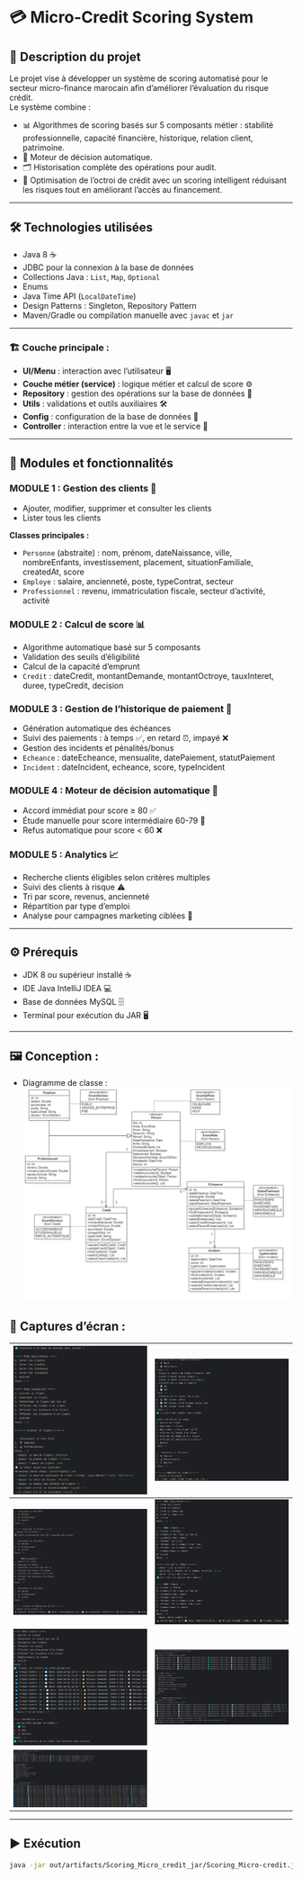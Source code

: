 # 💳 Micro-Credit Scoring System

## 📖 Description du projet
Le projet vise à développer un système de scoring automatisé pour le secteur micro-finance marocain afin d’améliorer l’évaluation du risque crédit.  
Le système combine :

- 📊 Algorithmes de scoring basés sur 5 composants métier : stabilité professionnelle, capacité financière, historique, relation client, patrimoine.
- 🤖 Moteur de décision automatique.
- 🗂️ Historisation complète des opérations pour audit.
- 🎯 Optimisation de l’octroi de crédit avec un scoring intelligent réduisant les risques tout en améliorant l’accès au financement.

---

## 🛠️ Technologies utilisées

- Java 8 ☕
- JDBC pour la connexion à la base de données
- Collections Java : `List`, `Map`, `Optional`
- Enums
- Java Time API (`LocalDateTime`)
- Design Patterns : Singleton, Repository Pattern
- Maven/Gradle ou compilation manuelle avec `javac` et `jar`

---

### 🏗️ Couche principale :
- **UI/Menu** : interaction avec l’utilisateur 🖥️
- **Couche métier (service)** : logique métier et calcul de score ⚙️
- **Repository** : gestion des opérations sur la base de données 💾
- **Utils** : validations et outils auxiliaires 🛠️
- **Config** : configuration de la base de données 🔧
- **Controller** : interaction entre la vue et le service 🔄

---

## 📌 Modules et fonctionnalités

### MODULE 1 : Gestion des clients 👥
- Ajouter, modifier, supprimer et consulter les clients
- Lister tous les clients

**Classes principales :**
- `Personne` (abstraite) : nom, prénom, dateNaissance, ville, nombreEnfants, investissement, placement, situationFamiliale, createdAt, score
- `Employe` : salaire, ancienneté, poste, typeContrat, secteur
- `Professionnel` : revenu, immatriculation fiscale, secteur d’activité, activité

### MODULE 2 : Calcul de score 📊
- Algorithme automatique basé sur 5 composants
- Validation des seuils d’éligibilité
- Calcul de la capacité d’emprunt
- `Credit` : dateCredit, montantDemande, montantOctroye, tauxInteret, duree, typeCredit, decision

### MODULE 3 : Gestion de l’historique de paiement 🧾
- Génération automatique des échéances
- Suivi des paiements : à temps ✅, en retard ⏰, impayé ❌
- Gestion des incidents et pénalités/bonus
- `Echeance` : dateEcheance, mensualite, datePaiement, statutPaiement
- `Incident` : dateIncident, echeance, score, typeIncident

### MODULE 4 : Moteur de décision automatique 🤖
- Accord immédiat pour score ≥ 80 ✅
- Étude manuelle pour score intermédiaire 60-79 📝
- Refus automatique pour score < 60 ❌

### MODULE 5 : Analytics 📈
- Recherche clients éligibles selon critères multiples
- Suivi des clients à risque ⚠️
- Tri par score, revenus, ancienneté
- Répartition par type d’emploi
- Analyse pour campagnes marketing ciblées 💌

---

## ⚙️ Prérequis

- JDK 8 ou supérieur installé ☕
- IDE Java IntelliJ IDEA 💻
- Base de données MySQL 🗄️
- Terminal pour exécution du JAR 🖥️

---

## 🖼️ Conception :
- Diagramme de classe :
  ![Diagrame de class](uml/diagrammClass/DiagClass%20(Micro-credit).jpg)

## 📸 Captures d’écran :
| ![Captur1](CapturesEcran/img_1.png)              | ![Captur2](CapturesEcran/img_2.png)              |
|--------------------------------------------------|--------------------------------------------------|
| ![Captur3](CapturesEcran/img_3.png)              | ![Captur4](CapturesEcran/img_4.png)              |
| ![Captur5](CapturesEcran/img_5.png)              | ![Captur6](CapturesEcran/img_6.png)              |
| ![Captur7](CapturesEcran/img_7.png)           

---

## ▶️ Exécution
```bash 
java -jar out/artifacts/Scoring_Micro_credit_jar/Scoring_Micro-credit.jar
